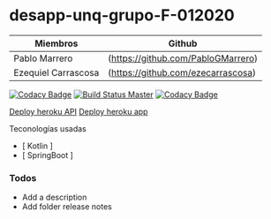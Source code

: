 # desapp-unq-grupo-F-012020

| Miembros            | Github |
|---------------------|--------|
| Pablo Marrero       | (https://github.com/PabloGMarrero)       |
| Ezequiel Carrascosa | (https://github.com/ezecarrascosa)       |

[![Codacy Badge](https://api.codacy.com/project/badge/Grade/475a31813c2742aabc90e2948a95db5c)](https://app.codacy.com/manual/PabloGMarrero/desapp-unq-grupo-F-012020?utm_source=github.com&utm_medium=referral&utm_content=PabloGMarrero/desapp-unq-grupo-F-012020&utm_campaign=Badge_Grade_Dashboard)
[![Build Status Master](https://api.travis-ci.com/PabloGMarrero/desapp-unq-grupo-F-012020.svg?branch=master)](https://travis-ci.com/github/PabloGMarrero/desapp-unq-grupo-F-012020)
[![Codacy Badge](https://api.codacy.com/project/badge/Coverage/b1dc41384b074f6aaa67a936f844f833)](https://www.codacy.com/manual/PabloGMarrero/desapp-unq-grupo-F-012020?utm_source=github.com&utm_medium=referral&utm_content=PabloGMarrero/desapp-unq-grupo-F-012020&utm_campaign=Badge_Coverage)

[Deploy heroku API](https://buyingfromhome.herokuapp.com)
[Deploy heroku app](https://buyfromhomefront.herokuapp.com)

Teconologías usadas

* [ Kotlin ]
* [ SpringBoot ]

### Todos
 - Add a description
 - Add folder release notes
